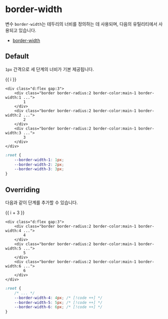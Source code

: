 <script setup>
import ExampleSection from "../components/ExampleSection.vue"
</script>

# border-width

변수 `border-width`는 테두리의 너비를 정의하는 데 사용되며, 다음의 유틸리티에서 사용되고 있습니다.

-   [border-width](../utility/border/border-width.md)

## Default

`1px` 간격으로 세 단계의 너비가 기본 제공됩니다.

<ExampleSection>
    <div class="d:flex gap:3">
        <div v-for="i in 3" class="h:5 w:5 d:flex ai:center jc:center color:base-10 bg-color:base-1 border border-radius:2 border-color:main-1" :class="`border-width:${i}`" > {{ i }} </div>
    </div>
</ExampleSection>

```html{2,5,8}
<div class="d:flex gap:3">
    <div class="border border-radius:2 border-color:main-1 border-width:1 ...">
        1
    </div>
    <div class="border border-radius:2 border-color:main-1 border-width:2 ...">
        2
    </div>
    <div class="border border-radius:2 border-color:main-1 border-width:3 ...">
        3
    </div>
</div>
```

```css
:root {
    --border-width-1: 1px;
    --border-width-2: 2px;
    --border-width-3: 3px;
}
```

## Overriding

다음과 같이 단계를 추가할 수 있습니다.

<ExampleSection>
    <div class="d:flex gap:3">
        <div 
            v-for="i in 3" 
            class="h:5 w:5 d:flex ai:center jc:center color:base-10 border-radius:2 bg-color:base-1" 
            :style="`border:solid ${i+3}px #99c842`" >
            {{ i + 3 }} 
        </div>
    </div>
</ExampleSection>

```html{2,5,8}
<div class="d:flex gap:3">
    <div class="border border-radius:2 border-color:main-1 border-width:4 ...">
        4
    </div>
    <div class="border border-radius:2 border-color:main-1 border-width:5 ...">
        5
    </div>
    <div class="border border-radius:2 border-color:main-1 border-width:6 ...">
        6
    </div>
</div>
```

```css
:root {
    /* ... */
    --border-width-4: 4px; /* [!code ++] */
    --border-width-5: 5px; /* [!code ++] */
    --border-width-6: 6px; /* [!code ++] */
}
```
